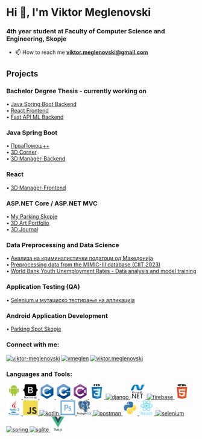 <h1>Hi 👋, I'm Viktor Meglenovski</h1>
<h3>4th year student at Faculty of Computer Science and Engineering, Skopje</h3>

- 📫 How to reach me **viktor.meglenovski@gmail.com**

<h2>Projects</h2>

<h3>Bachelor Degree Thesis - currently working on</h3>
• <a href="https://github.com/viktor-meglenovski/diplomska_backend">Java Spring Boot Backend</a></br>
• <a href="https://github.com/viktor-meglenovski/diplomska_frontend">React Frontend</a></br>
• <a href="https://github.com/viktor-meglenovski/diplomska_ml">Fast API ML Backend</a></br>

<h3>Java Spring Boot</h3>
• <a href="https://github.com/viktor-meglenovski/dnick-hifi-prototype">ПрваПомош++</a></br>
• <a href="https://github.com/viktor-meglenovski/3D-Corner">3D Corner</a></br>
• <a href="https://github.com/viktor-meglenovski/emt-proekt-backend">3D Manager-Backend</a></br>

<h3>React</h3>
• <a href="https://github.com/viktor-meglenovski/emt-proekt-frontend">3D Manager-Frontend</a></br>

<h3>ASP.NET Core / ASP.NET MVC</h3>
• <a href="https://github.com/viktor-meglenovski/My-Parking-Skopje">My Parking Skopje</a></br>
• <a href="https://github.com/viktor-meglenovski/3D-Art-Portfolio">3D Art Portfolio</a></br>
• <a href="https://github.com/viktor-meglenovski/3d_journal">3D Journal</a></br>

<h3>Data Preprocessing and Data Science</h3>
• <a href="https://github.com/viktor-meglenovski/veb-bazirani-sistemi-proekt">Анализа на криминалистички податоци од Македонија</a></br>
• <a href="https://github.com/viktor-meglenovski/mimic3-preprocessing">Preprocessing data from the MIMIC-III database (CIIT 2023)</a></br>
• <a href="https://github.com/viktor-meglenovski/datascience-proekt">World Bank Youth Unemployment Rates - Data analysis and model training</a></br>

<h3>Application Testing (QA)</h3>
• <a href="https://github.com/viktor-meglenovski/skit-proekt-191001">Selenium и мутациско тестирање на апликација</a></br>

<h3>Android Application Development</h3>
• <a href="https://github.com/viktor-meglenovski/Parking-Spot-Skopje"> Parking Spot Skopje</a></br>

<h3 align="left">Connect with me:</h3>
<p align="left">
<a href="https://linkedin.com/in/viktor-meglenovski" target="blank"><img align="center" src="https://raw.githubusercontent.com/rahuldkjain/github-profile-readme-generator/master/src/images/icons/Social/linked-in-alt.svg" alt="viktor-meglenovski" height="30" width="40" /></a>
<a href="https://fb.com/vmeglen" target="blank"><img align="center" src="https://raw.githubusercontent.com/rahuldkjain/github-profile-readme-generator/master/src/images/icons/Social/facebook.svg" alt="vmeglen" height="30" width="40" /></a>
<a href="https://instagram.com/viktor.meglenovski" target="blank"><img align="center" src="https://raw.githubusercontent.com/rahuldkjain/github-profile-readme-generator/master/src/images/icons/Social/instagram.svg" alt="viktor.meglenovski" height="30" width="40" /></a>
</p>

<h3 align="left">Languages and Tools:</h3>
<p align="left"> <a href="https://developer.android.com" target="_blank" rel="noreferrer"> <img src="https://raw.githubusercontent.com/devicons/devicon/master/icons/android/android-original-wordmark.svg" alt="android" width="40" height="40"/> </a> <a href="https://getbootstrap.com" target="_blank" rel="noreferrer"> <img src="https://raw.githubusercontent.com/devicons/devicon/master/icons/bootstrap/bootstrap-plain-wordmark.svg" alt="bootstrap" width="40" height="40"/> </a> <a href="https://www.cprogramming.com/" target="_blank" rel="noreferrer"> <img src="https://raw.githubusercontent.com/devicons/devicon/master/icons/c/c-original.svg" alt="c" width="40" height="40"/> </a> <a href="https://www.w3schools.com/cpp/" target="_blank" rel="noreferrer"> <img src="https://raw.githubusercontent.com/devicons/devicon/master/icons/cplusplus/cplusplus-original.svg" alt="cplusplus" width="40" height="40"/> </a> <a href="https://www.w3schools.com/cs/" target="_blank" rel="noreferrer"> <img src="https://raw.githubusercontent.com/devicons/devicon/master/icons/csharp/csharp-original.svg" alt="csharp" width="40" height="40"/> </a> <a href="https://www.w3schools.com/css/" target="_blank" rel="noreferrer"> <img src="https://raw.githubusercontent.com/devicons/devicon/master/icons/css3/css3-original-wordmark.svg" alt="css3" width="40" height="40"/> </a> <a href="https://www.djangoproject.com/" target="_blank" rel="noreferrer"> <img src="https://cdn.worldvectorlogo.com/logos/django.svg" alt="django" width="40" height="40"/> </a> <a href="https://dotnet.microsoft.com/" target="_blank" rel="noreferrer"> <img src="https://raw.githubusercontent.com/devicons/devicon/master/icons/dot-net/dot-net-original-wordmark.svg" alt="dotnet" width="40" height="40"/> </a> <a href="https://firebase.google.com/" target="_blank" rel="noreferrer"> <img src="https://www.vectorlogo.zone/logos/firebase/firebase-icon.svg" alt="firebase" width="40" height="40"/> </a> <a href="https://www.w3.org/html/" target="_blank" rel="noreferrer"> <img src="https://raw.githubusercontent.com/devicons/devicon/master/icons/html5/html5-original-wordmark.svg" alt="html5" width="40" height="40"/> </a> <a href="https://www.java.com" target="_blank" rel="noreferrer"> <img src="https://raw.githubusercontent.com/devicons/devicon/master/icons/java/java-original.svg" alt="java" width="40" height="40"/> </a> <a href="https://developer.mozilla.org/en-US/docs/Web/JavaScript" target="_blank" rel="noreferrer"> <img src="https://raw.githubusercontent.com/devicons/devicon/master/icons/javascript/javascript-original.svg" alt="javascript" width="40" height="40"/> </a> <a href="https://kotlinlang.org" target="_blank" rel="noreferrer"> <img src="https://www.vectorlogo.zone/logos/kotlinlang/kotlinlang-icon.svg" alt="kotlin" width="40" height="40"/> </a> <a href="https://www.photoshop.com/en" target="_blank" rel="noreferrer"> <img src="https://raw.githubusercontent.com/devicons/devicon/master/icons/photoshop/photoshop-line.svg" alt="photoshop" width="40" height="40"/> </a> <a href="https://www.postgresql.org" target="_blank" rel="noreferrer"> <img src="https://raw.githubusercontent.com/devicons/devicon/master/icons/postgresql/postgresql-original-wordmark.svg" alt="postgresql" width="40" height="40"/> </a> <a href="https://postman.com" target="_blank" rel="noreferrer"> <img src="https://www.vectorlogo.zone/logos/getpostman/getpostman-icon.svg" alt="postman" width="40" height="40"/> </a> <a href="https://www.python.org" target="_blank" rel="noreferrer"> <img src="https://raw.githubusercontent.com/devicons/devicon/master/icons/python/python-original.svg" alt="python" width="40" height="40"/> </a> <a href="https://reactjs.org/" target="_blank" rel="noreferrer"> <img src="https://raw.githubusercontent.com/devicons/devicon/master/icons/react/react-original-wordmark.svg" alt="react" width="40" height="40"/> </a> <a href="https://www.selenium.dev" target="_blank" rel="noreferrer"> <img src="https://raw.githubusercontent.com/detain/svg-logos/780f25886640cef088af994181646db2f6b1a3f8/svg/selenium-logo.svg" alt="selenium" width="40" height="40"/> </a> <a href="https://spring.io/" target="_blank" rel="noreferrer"> <img src="https://www.vectorlogo.zone/logos/springio/springio-icon.svg" alt="spring" width="40" height="40"/> </a> <a href="https://www.sqlite.org/" target="_blank" rel="noreferrer"> <img src="https://www.vectorlogo.zone/logos/sqlite/sqlite-icon.svg" alt="sqlite" width="40" height="40"/> </a> <a href="https://vuejs.org/" target="_blank" rel="noreferrer"> <img src="https://raw.githubusercontent.com/devicons/devicon/master/icons/vuejs/vuejs-original-wordmark.svg" alt="vuejs" width="40" height="40"/> </a> </p>

